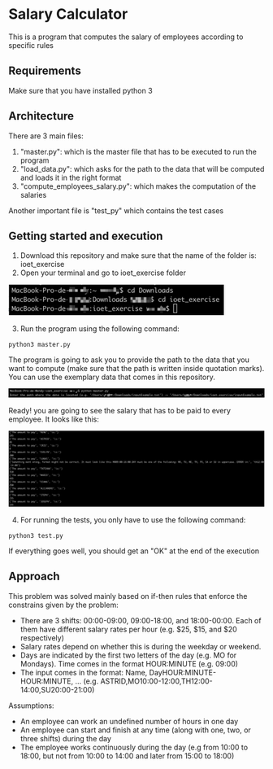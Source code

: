 # Salary Calculator
This is a program that computes the salary of employees according to specific rules

## Requirements
Make sure that you have installed python 3

## Architecture 
There are 3 main files:
1. "master.py": which is the master file that has to be executed to run the program
2. "load_data.py": which asks for the path to the data that will be computed and loads it in the right format
3. "compute_employees_salary.py": which makes the computation of the salaries

Another important file is "test_py" which contains the test cases 

## Getting started and execution
1. Download this repository and make sure that the name of the folder is: ioet_exercise
2. Open your terminal and go to ioet_exercise folder

![alt text](https://github.com/EvyW/ioet_exercise/blob/master/docs/images/Imagen%201.png)

3. Run the program using the following command:
```
python3 master.py
```
The program is going to ask you to provide the path to the data that you want to compute (make sure that the path is written inside quotation marks). You can use the exemplary data that comes in this repository. 

![alt text](https://github.com/EvyW/ioet_exercise/blob/master/docs/images/Imagen%202.png)

Ready! you are going to see the salary that has to be paid to every employee. It looks like this:

![alt text](https://github.com/EvyW/ioet_exercise/blob/master/docs/images/Imagen%203.png)

4. For running the tests, you only have to use the following command:
```
python3 test.py
```
If everything goes well, you should get an "OK" at the end of the execution

## Approach 

This problem was solved mainly based on if-then rules that enforce the constrains given by the problem:
- There are 3 shifts: 00:00-09:00, 09:00-18:00, and 18:00-00:00. Each of them have different salary rates per hour (e.g. $25, $15, and $20 respectively)
- Salary rates depend on whether this is during the weekday or weekend.
- Days are indicated by the first two letters of the day (e.g. MO for Mondays). Time comes in the format HOUR:MINUTE (e.g. 09:00)
- The input comes in the format: Name, DayHOUR:MINUTE-HOUR:MINUTE, ... (e.g. ASTRID,MO10:00-12:00,TH12:00-14:00,SU20:00-21:00)

Assumptions:
- An employee can work an undefined number of hours in one day
- An employee can start and finish at any time (along with one, two, or three shifts) during the day
- The employee works continuously during the day (e.g from 10:00 to 18:00, but not from 10:00 to 14:00 and later from 15:00 to 18:00)

